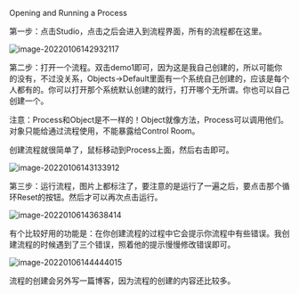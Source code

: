 Opening and Running a Process

第一步：点击Studio，点击之后会进入到流程界面，所有的流程都在这里。

![image-20220106142932117](https://cdn.jsdelivr.net/gh/dlagez/img@master/image-20220106142932117.png)

第二步：打开一个流程。双击demo1即可，因为这是我自己创建的，所以可能你的没有，不过没关系，Objects->Default里面有一个系统自己创建的，应该是每个人都有的。你可以打开那个系统默认创建的就行，打开哪个无所谓。你也可以自己创建一个。

注意：Process和Object是不一样的！Object就像方法，Process可以调用他们。对象只能给通过流程使用，不能暴露给Control Room。

创建流程就很简单了，鼠标移动到Process上面，然后右击即可。

![image-20220106143133912](https://cdn.jsdelivr.net/gh/dlagez/img@master/image-20220106143133912.png)

第三步：运行流程，图片上都标注了，要注意的是运行了一遍之后，要点击那个循环Reset的按钮。然后才可以再次点击运行。

![image-20220106143638414](https://cdn.jsdelivr.net/gh/dlagez/img@master/image-20220106143638414.png)

 

有个比较好用的功能是：在你创建流程的过程中它会提示你流程中有些错误。我创建流程的时候遇到了三个错误，照着他的提示慢慢修改错误即可。

![image-20220106144444015](https://cdn.jsdelivr.net/gh/dlagez/img@master/image-20220106144444015.png)

流程的创建会另外写一篇博客，因为流程的创建的内容还比较多。